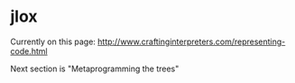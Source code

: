 # jlox

Currently on this page: http://www.craftinginterpreters.com/representing-code.html

Next section is "Metaprogramming the trees"